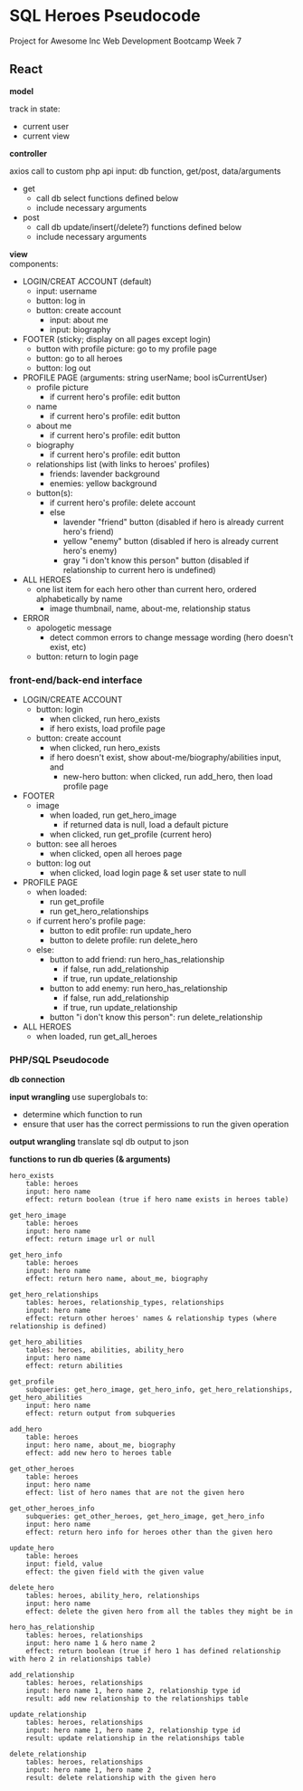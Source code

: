 # SQL Heroes Pseudocode
Project for Awesome Inc Web Development Bootcamp Week 7

## React
**model**

track in state:
* current user
* current view

**controller**

axios call to custom php api
input: db function, get/post, data/arguments
* get
    * call db select functions defined below
    * include necessary arguments
* post
    * call db update/insert(/delete?) functions defined below
    * include necessary arguments

**view**<br>
components:
* LOGIN/CREAT ACCOUNT (default)
    * input: username
    * button: log in
    * button: create account
        * input: about me
        * input: biography
* FOOTER (sticky; display on all pages except login)
    * button with profile picture: go to my profile page
    * button: go to all heroes
    * button: log out
* PROFILE PAGE (arguments: string userName; bool isCurrentUser)
    * profile picture
        * if current hero's profile: edit button
    * name
        * if current hero's profile: edit button
    * about me
        * if current hero's profile: edit button
    * biography
        * if current hero's profile: edit button
    * relationships list (with links to heroes' profiles)
        * friends: lavender background
        * enemies: yellow background
    * button(s):
        * if current hero's profile: delete account
        * else
            * lavender "friend" button (disabled if hero is already current hero's friend)
            * yellow "enemy" button (disabled if hero is already current hero's enemy)
            * gray "i don't know this person" button (disabled if relationship to current hero is undefined)
* ALL HEROES
    * one list item for each hero other than current hero, ordered alphabetically by name
        * image thumbnail, name, about-me, relationship status
* ERROR
    * apologetic message
        * detect common errors to change message wording (hero doesn't exist, etc)
    * button: return to login page

### front-end/back-end interface
* LOGIN/CREATE ACCOUNT
    * button: login
        * when clicked, run hero_exists
        * if hero exists, load profile page
    * button: create account
        * when clicked, run hero_exists
        * if hero doesn't exist, show about-me/biography/abilities input, and
            * new-hero button: when clicked, run add_hero, then load profile page
* FOOTER
    * image
        * when loaded, run get_hero_image
            * if returned data is null, load a default picture
        * when clicked, run get_profile (current hero)
    * button: see all heroes
        * when clicked, open all heroes page
    * button: log out
        * when clicked, load login page & set user state to null
* PROFILE PAGE
    * when loaded:
        * run get_profile
        * run get_hero_relationships
    * if current hero's profile page:
        * button to edit profile: run update_hero
        * button to delete profile: run delete_hero
    * else:
        * button to add friend: run hero_has_relationship
            * if false, run add_relationship
            * if true, run update_relationship
        * button to add enemy: run hero_has_relationship
            * if false, run add_relationship
            * if true, run update_relationship
        * button "i don't know this person": run delete_relationship
* ALL HEROES
    * when loaded, run get_all_heroes

### PHP/SQL Pseudocode
**db connection**

**input wrangling**
use superglobals to:
* determine which function to run
* ensure that user has the correct permissions to run the given operation

**output wrangling**
translate sql db output to json

**functions to run db queries (& arguments)**
```
hero_exists
    table: heroes
    input: hero name
    effect: return boolean (true if hero name exists in heroes table)

get_hero_image
    table: heroes
    input: hero name
    effect: return image url or null

get_hero_info
    table: heroes
    input: hero name
    effect: return hero name, about_me, biography

get_hero_relationships
    tables: heroes, relationship_types, relationships
    input: hero name
    effect: return other heroes' names & relationship types (where relationship is defined)

get_hero_abilities
    tables: heroes, abilities, ability_hero
    input: hero name
    effect: return abilities

get_profile
    subqueries: get_hero_image, get_hero_info, get_hero_relationships, get_hero_abilities
    input: hero name
    effect: return output from subqueries

add_hero
    table: heroes 
    input: hero name, about_me, biography
    effect: add new hero to heroes table

get_other_heroes
    table: heroes
    input: hero name
    effect: list of hero names that are not the given hero

get_other_heroes_info
    subqueries: get_other_heroes, get_hero_image, get_hero_info
    input: hero name
    effect: return hero info for heroes other than the given hero

update_hero
    table: heroes
    input: field, value
    effect: the given field with the given value

delete_hero
    tables: heroes, ability_hero, relationships
    input: hero name
    effect: delete the given hero from all the tables they might be in

hero_has_relationship
    tables: heroes, relationships
    input: hero name 1 & hero name 2
    effect: return boolean (true if hero 1 has defined relationship with hero 2 in relationships table)

add_relationship
    tables: heroes, relationships
    input: hero name 1, hero name 2, relationship type id
    result: add new relationship to the relationships table

update_relationship
    tables: heroes, relationships
    input: hero name 1, hero name 2, relationship type id
    result: update relationship in the relationships table

delete_relationship
    tables: heroes, relationships
    input: hero name 1, hero name 2
    result: delete relationship with the given hero 